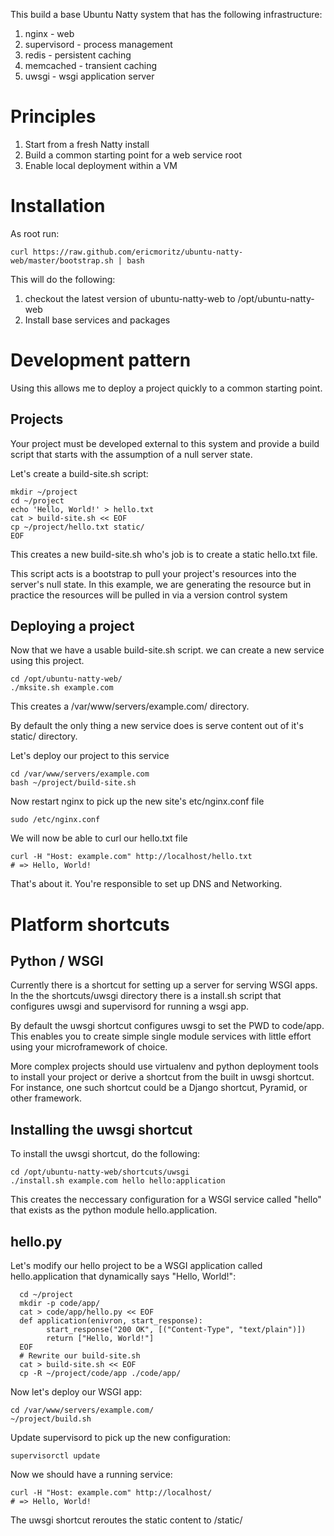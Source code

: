 This build a base Ubuntu Natty system that has the following infrastructure:

 1. nginx       - web
 2. supervisord - process management
 3. redis       - persistent caching
 4. memcached   - transient caching
 5. uwsgi       - wsgi application server

# Principles

1. Start from a fresh Natty install
2. Build a common starting point for a web service root
4. Enable local deployment within a VM

# Installation

As root run:

    curl https://raw.github.com/ericmoritz/ubuntu-natty-web/master/bootstrap.sh | bash

This will do the following:

 1. checkout the latest version of ubuntu-natty-web to /opt/ubuntu-natty-web
 2. Install base services and packages

# Development pattern

Using this allows me to deploy a project quickly to a common starting point.

## Projects

Your project must be developed external to this system and provide a
build script that starts with the assumption of a null server state.

Let's create a build-site.sh script:


    mkdir ~/project
    cd ~/project
    echo 'Hello, World!' > hello.txt
    cat > build-site.sh << EOF
    cp ~/project/hello.txt static/
    EOF


This creates a new build-site.sh who's job is to create a static hello.txt 
file.

This script acts is a bootstrap to pull your project's resources into
the server's null state.  In this example, we are generating the
resource but in practice the resources will be pulled in via a version
control system

## Deploying a project

Now that we have a usable build-site.sh script. we can create a new
service using this project.

    cd /opt/ubuntu-natty-web/
    ./mksite.sh example.com
    
This creates a /var/www/servers/example.com/ directory.

By default the only thing a new service does is serve
content out of it's static/ directory.

Let's deploy our project to this service

    cd /var/www/servers/example.com
    bash ~/project/build-site.sh

Now restart nginx to pick up the new site's etc/nginx.conf file 

    sudo /etc/nginx.conf

We will now be able to curl our hello.txt file

    curl -H "Host: example.com" http://localhost/hello.txt
    # => Hello, World!

That's about it.  You're responsible to set up DNS and Networking.

# Platform shortcuts

## Python / WSGI

Currently there is a shortcut for setting up a server for serving WSGI
apps. In the the shortcuts/uwsgi directory there is a install.sh
script that configures uwsgi and supervisord for running a wsgi app.

By default the uwsgi shortcut configures uwsgi to set the PWD to code/app.
This enables you to create simple single module services with little
effort using your microframework of choice.

More complex projects should use virtualenv and python deployment tools to
install your project or derive a shortcut from the built in uwsgi
shortcut. For instance, one such shortcut could be a Django shortcut,
Pyramid, or other framework.

## Installing the uwsgi shortcut

To install the uwsgi shortcut, do the following:

    cd /opt/ubuntu-natty-web/shortcuts/uwsgi
    ./install.sh example.com hello hello:application

This creates the neccessary configuration for a WSGI service called "hello"
that exists as the python module hello.application.

## hello.py

Let's modify our hello project to be a WSGI application called hello.application
that dynamically says "Hello, World!":

      cd ~/project
      mkdir -p code/app/
      cat > code/app/hello.py << EOF
      def application(enivron, start_response):
            start_response("200 OK", [("Content-Type", "text/plain")])
            return ["Hello, World!"]
      EOF
      # Rewrite our build-site.sh      
      cat > build-site.sh << EOF
      cp -R ~/project/code/app ./code/app/

Now let's deploy our WSGI app:

    cd /var/www/servers/example.com/
    ~/project/build.sh

Update supervisord to pick up the new configuration:
    
    supervisorctl update

Now we should have a running service:

    curl -H "Host: example.com" http://localhost/
    # => Hello, World!

The uwsgi shortcut reroutes the static content to /static/
